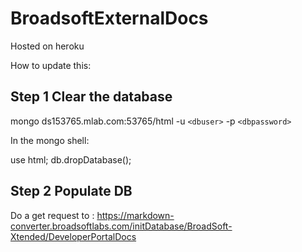 # BroadsoftExternalDocs

Hosted on heroku

How to update this:

## Step 1 Clear the database

mongo ds153765.mlab.com:53765/html -u `<dbuser>` -p `<dbpassword>`

In the mongo shell:

use html;
db.dropDatabase();

## Step 2 Populate DB

Do a get request to : https://markdown-converter.broadsoftlabs.com/initDatabase/BroadSoft-Xtended/DeveloperPortalDocs
